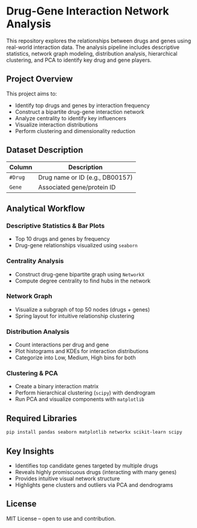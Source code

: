 # Drug-Gene Interaction Network Analysis

This repository explores the relationships between drugs and genes using real-world interaction data. The analysis pipeline includes descriptive statistics, network graph modeling, distribution analysis, hierarchical clustering, and PCA to identify key drug and gene players.

## Project Overview
This project aims to:
- Identify top drugs and genes by interaction frequency
- Construct a bipartite drug-gene interaction network
- Analyze centrality to identify key influencers
- Visualize interaction distributions
- Perform clustering and dimensionality reduction

## Dataset Description
| Column        | Description                           |
|---------------|---------------------------------------|
| `#Drug`       | Drug name or ID (e.g., DB00157)       |
| `Gene`        | Associated gene/protein ID            |

## Analytical Workflow

### **Descriptive Statistics & Bar Plots**
- Top 10 drugs and genes by frequency
- Drug-gene relationships visualized using `seaborn`

### **Centrality Analysis**
- Construct drug-gene bipartite graph using `NetworkX`
- Compute degree centrality to find hubs in the network

### **Network Graph**
- Visualize a subgraph of top 50 nodes (drugs + genes)
- Spring layout for intuitive relationship clustering

### **Distribution Analysis**
- Count interactions per drug and gene
- Plot histograms and KDEs for interaction distributions
- Categorize into Low, Medium, High bins for both

### **Clustering & PCA**
- Create a binary interaction matrix
- Perform hierarchical clustering (`scipy`) with dendrogram
- Run PCA and visualize components with `matplotlib`

## Required Libraries
```bash
pip install pandas seaborn matplotlib networkx scikit-learn scipy
```
## Key Insights
- Identifies top candidate genes targeted by multiple drugs
- Reveals highly promiscuous drugs (interacting with many genes)
- Provides intuitive visual network structure
- Highlights gene clusters and outliers via PCA and dendrograms

## License
MIT License – open to use and contribution.
